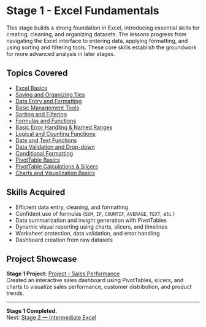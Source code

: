 # Stage 1 - Excel Fundamentals  

This stage builds a strong foundation in Excel, introducing essential skills for creating, cleaning, and organizing datasets. The lessons progress from navigating the Excel interface to entering data, applying formatting, and using sorting and filtering tools. These core skills establish the groundwork for more advanced analysis in later stages.  

## Topics Covered  
- [Excel Basics](./Excel_basics/) 
- [Saving and Organizing files](./Saving_and_Organizing_Files/)  
- [Data Entry and Formatting](./Data_Entry_Formatting/) 
- [Basic Management Tools](./Basic_Management_Tools/) 
- [Sorting and Filtering](./Sorting_Filtering/)
- [Formulas and Functions](./Formulas_Functions/)
- [Basic Error Handling & Named Ranges](./Basic_Error_Handling_Named_Ranges/)
- [Logical and Counting Functions](./Logical_Counting_Functions/)
- [Date and Text Functions](./Date_Text_Functions/)
- [Data Validation and Drop-down](./Data_Validation_Drop-Down_Lists/)
- [Conditional Formatting](./Conditional_Formatting/)
- [PivotTable Basics](./Pivot_Table_Basics/)
- [PivotTable Calculations & Slicers](./Pivot_Table_Calculations_Slicers/)
- [Charts and Visualization Basics](./Charts_Visualization_Basics/)

## Skills Acquired  
- Efficient data entry, cleaning, and formatting  
- Confident use of formulas (`SUM`, `IF`, `COUNTIF`, `AVERAGE`, `TEXT`, etc.)  
- Data summarization and insight generation with PivotTables  
- Dynamic visual reporting using charts, slicers, and timelines  
- Worksheet protection, data validation, and error handling  
- Dashboard creation from raw datasets  

## Project Showcase  
**Stage 1 Project:** [Project - Sales Performance](./Project/)  
Created an interactive sales dashboard using PivotTables, slicers, and charts to visualize sales performance, customer distribution, and product trends.  

---

**Stage 1 Completed.**  
Next: [Stage 2 — Intermediate Excel](../stage_2/)